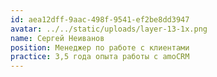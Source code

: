 ```yaml
---
id: aea12dff-9aac-498f-9541-ef2be8dd3947
avatar: ../../static/uploads/layer-13-1x.png
name: Сергей Неиванов
position: Менеджер по работе с клиентами
practice: 3,5 года опыта работы с amoCRM
---
```


